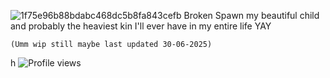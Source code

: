 ![1f75e96b88bdabc468dc5b8fa843cefb](https://github.com/user-attachments/assets/925335f2-3b62-41b5-91cc-c4387f2c339f) Broken Spawn my beautiful child and probably the heaviest kin I'll ever have in my entire life YAY

    (Umm wip still maybe last updated 30-06-2025)

h
![Profile views](https://komarev.com/ghpvc/?username=CynDotEXE)

